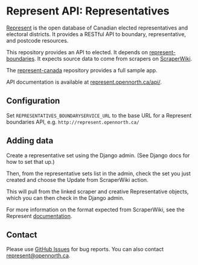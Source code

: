 # Represent API: Representatives

[Represent](http://represent.opennorth.ca) is the open database of Canadian elected representatives and electoral districts. It provides a RESTful API to boundary, representative, and postcode resources.

This repository provides an API to elected. It depends on [represent-boundaries](http://github.com/rhymeswithcycle/represent-boundaries). It expects source data to come from scrapers on [ScraperWiki](http://scraperwiki.com/).

The [represent-canada](http://github.com/opennorth/represent-canada) repository provides a full sample app.

API documentation is available at [represent.opennorth.ca/api/](http://represent.opennorth.ca/api/#representativeset).

## Configuration

Set `REPRESENTATIVES_BOUNDARYSERVICE_URL` to the base URL for a Represent boundaries API, e.g. `http://represent.opennorth.ca/`

## Adding data

Create a representative set using the Django admin. (See Django docs for how to set that up.)

Then, from the representative sets list in the admin, check the set you just created and choose the Update from ScraperWiki action.

This will pull from the linked scraper and creative Representative objects, which you can then check in the Django admin.

For more information on the format expected from ScraperWiki, see the Represent [documentation](http://represent.opennorth.ca/api/#representative).

## Contact

Please use [GitHub Issues](http://github.com/rhymeswithcycle/represent-reps/issues) for bug reports. You can also contact represent@opennorth.ca.